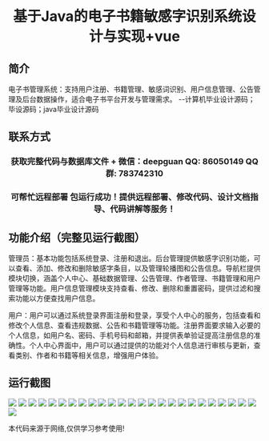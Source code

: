<p><h1 align="center">基于Java的电子书籍敏感字识别系统设计与实现+vue</h1></p>

## 简介
电子书管理系统：支持用户注册、书籍管理、敏感词识别、用户信息管理、公告管理及后台数据操作，适合电子书平台开发与管理需求。    --计算机毕业设计源码；毕设源码；java毕业设计源码


## 联系方式
<p><h3 align="center">获取完整代码与数据库文件 + 微信：deepguan QQ: 86050149 QQ群: 783742310</h3></p>
<p><h3 align="center">可帮忙远程部署 包运行成功！提供远程部署、修改代码、设计文档指导、代码讲解等服务！</h3></p>

## 功能介绍（完整见运行截图）
管理员：基本功能包括系统登录、注册和退出。后台管理提供敏感字识别功能，可以查看、添加、修改和删除敏感字条目，以及管理轮播图和公告信息。导航栏提供模块切换，涵盖个人中心、基础数据管理、公告管理、作者管理、书籍管理和用户管理等功能。用户信息管理模块支持查看、修改、删除和重置密码，提供过滤和搜索功能以方便查找用户信息。

用户：用户可以通过系统登录界面注册和登录，享受个人中心的服务，包括查看和修改个人信息、查看违规数据、公告和书籍管理等功能。注册界面要求输入必要的个人信息，如用户名、密码、手机号码和邮箱，并提供表单验证提高注册信息的准确性。个人中心界面中，用户可以通过提供的功能对个人信息进行审核与更新，查看类别、作者和书籍等相关信息，增强用户体验。


## 运行截图
![](https://bs-1329754181.cos.ap-shanghai.myqcloud.com/ssm/EBookSensitiveWordRecognitionSystem/img/001.jpg)
![](https://bs-1329754181.cos.ap-shanghai.myqcloud.com/ssm/EBookSensitiveWordRecognitionSystem/img/002.jpg)
![](https://bs-1329754181.cos.ap-shanghai.myqcloud.com/ssm/EBookSensitiveWordRecognitionSystem/img/003.jpg)
![](https://bs-1329754181.cos.ap-shanghai.myqcloud.com/ssm/EBookSensitiveWordRecognitionSystem/img/004.jpg)
![](https://bs-1329754181.cos.ap-shanghai.myqcloud.com/ssm/EBookSensitiveWordRecognitionSystem/img/005.jpg)
![](https://bs-1329754181.cos.ap-shanghai.myqcloud.com/ssm/EBookSensitiveWordRecognitionSystem/img/006.jpg)
![](https://bs-1329754181.cos.ap-shanghai.myqcloud.com/ssm/EBookSensitiveWordRecognitionSystem/img/007.jpg)
![](https://bs-1329754181.cos.ap-shanghai.myqcloud.com/ssm/EBookSensitiveWordRecognitionSystem/img/008.jpg)
![](https://bs-1329754181.cos.ap-shanghai.myqcloud.com/ssm/EBookSensitiveWordRecognitionSystem/img/009.jpg)
![](https://bs-1329754181.cos.ap-shanghai.myqcloud.com/ssm/EBookSensitiveWordRecognitionSystem/img/010.jpg)
![](https://bs-1329754181.cos.ap-shanghai.myqcloud.com/ssm/EBookSensitiveWordRecognitionSystem/img/011.jpg)
![](https://bs-1329754181.cos.ap-shanghai.myqcloud.com/ssm/EBookSensitiveWordRecognitionSystem/img/012.jpg)
![](https://bs-1329754181.cos.ap-shanghai.myqcloud.com/ssm/EBookSensitiveWordRecognitionSystem/img/013.jpg)
![](https://bs-1329754181.cos.ap-shanghai.myqcloud.com/ssm/EBookSensitiveWordRecognitionSystem/img/014.jpg)
![](https://bs-1329754181.cos.ap-shanghai.myqcloud.com/ssm/EBookSensitiveWordRecognitionSystem/img/015.jpg)
![](https://bs-1329754181.cos.ap-shanghai.myqcloud.com/ssm/EBookSensitiveWordRecognitionSystem/img/016.jpg)
![](https://bs-1329754181.cos.ap-shanghai.myqcloud.com/ssm/EBookSensitiveWordRecognitionSystem/img/017.jpg)
![](https://bs-1329754181.cos.ap-shanghai.myqcloud.com/ssm/EBookSensitiveWordRecognitionSystem/img/018.jpg)
![](https://bs-1329754181.cos.ap-shanghai.myqcloud.com/ssm/EBookSensitiveWordRecognitionSystem/img/019.jpg)
![](https://bs-1329754181.cos.ap-shanghai.myqcloud.com/ssm/EBookSensitiveWordRecognitionSystem/img/020.jpg)
![](https://bs-1329754181.cos.ap-shanghai.myqcloud.com/ssm/EBookSensitiveWordRecognitionSystem/img/021.jpg)
![](https://bs-1329754181.cos.ap-shanghai.myqcloud.com/ssm/EBookSensitiveWordRecognitionSystem/img/022.jpg)
![](https://bs-1329754181.cos.ap-shanghai.myqcloud.com/ssm/EBookSensitiveWordRecognitionSystem/img/023.jpg)
![](https://bs-1329754181.cos.ap-shanghai.myqcloud.com/ssm/EBookSensitiveWordRecognitionSystem/img/024.jpg)
![](https://bs-1329754181.cos.ap-shanghai.myqcloud.com/ssm/EBookSensitiveWordRecognitionSystem/img/025.jpg)
![](https://bs-1329754181.cos.ap-shanghai.myqcloud.com/ssm/EBookSensitiveWordRecognitionSystem/img/026.jpg)

<p>本代码来源于网络,仅供学习参考使用!</p>
